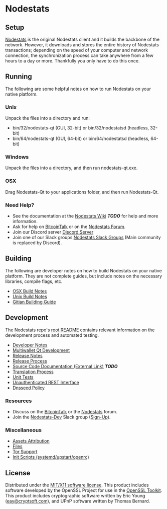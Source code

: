 Nodestats
=====================

Setup
---------------------
[Nodestats](http://nodestats.online/wallet) is the original Nodestats client and it builds the backbone of the network. However, it downloads and stores the entire history of Nodestats transactions; depending on the speed of your computer and network connection, the synchronization process can take anywhere from a few hours to a day or more. Thankfully you only have to do this once.

Running
---------------------
The following are some helpful notes on how to run Nodestats on your native platform.

### Unix

Unpack the files into a directory and run:

- bin/32/nodestats-qt (GUI, 32-bit) or bin/32/nodestatsd (headless, 32-bit)
- bin/64/nodestats-qt (GUI, 64-bit) or bin/64/nodestatsd (headless, 64-bit)

### Windows

Unpack the files into a directory, and then run nodestats-qt.exe.

### OSX

Drag Nodestats-Qt to your applications folder, and then run Nodestats-Qt.

### Need Help?

* See the documentation at the [Nodestats Wiki](https://en.bitcoin.it/wiki/Main_Page) ***TODO***
for help and more information.
* Ask for help on [BitcoinTalk](https://bitcointalk.org/index.php?topic=1262920.0) or on the [Nodestats Forum](http://forum.nodestats.online/).
* Join our Discord server [Discord Server](https://discord.nodestats.online)
* Join one of our Slack groups [Nodestats Slack Groups](https://nodestats.online/slack-logins/) (Main community is replaced by Discord).

Building
---------------------
The following are developer notes on how to build Nodestats on your native platform. They are not complete guides, but include notes on the necessary libraries, compile flags, etc.

- [OSX Build Notes](build-osx.md)
- [Unix Build Notes](build-unix.md)
- [Gitian Building Guide](gitian-building.md)

Development
---------------------
The Nodestats repo's [root README](https://github.com/Nodestats-Project/Nodestats/blob/master/README.md) contains relevant information on the development process and automated testing.

- [Developer Notes](developer-notes.md)
- [Multiwallet Qt Development](multiwallet-qt.md)
- [Release Notes](release-notes.md)
- [Release Process](release-process.md)
- [Source Code Documentation (External Link)](https://dev.visucore.com/bitcoin/doxygen/) ***TODO***
- [Translation Process](translation_process.md)
- [Unit Tests](unit-tests.md)
- [Unauthenticated REST Interface](REST-interface.md)
- [Dnsseed Policy](dnsseed-policy.md)

### Resources

* Discuss on the [BitcoinTalk](https://bitcointalk.org/index.php?topic=1262920.0) or the [Nodestats](http://forum.nodestats.online/) forum.
* Join the [Nodestats-Dev](https://nodestats-dev.slack.com/) Slack group ([Sign-Up](https://nodestats-dev.herokuapp.com/)).

### Miscellaneous
- [Assets Attribution](assets-attribution.md)
- [Files](files.md)
- [Tor Support](tor.md)
- [Init Scripts (systemd/upstart/openrc)](init.md)

License
---------------------
Distributed under the [MIT/X11 software license](http://www.opensource.org/licenses/mit-license.php).
This product includes software developed by the OpenSSL Project for use in the [OpenSSL Toolkit](https://www.openssl.org/). This product includes
cryptographic software written by Eric Young ([eay@cryptsoft.com](mailto:eay@cryptsoft.com)), and UPnP software written by Thomas Bernard.
